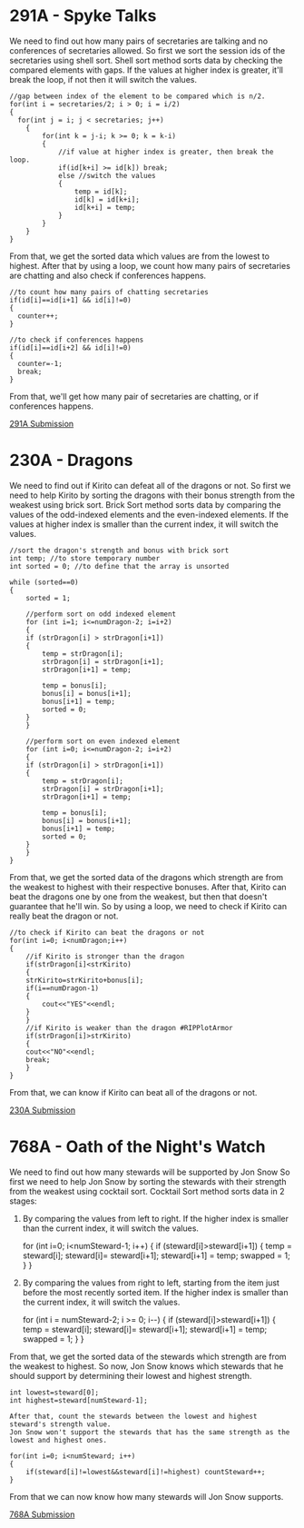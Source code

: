 # 291A - Spyke Talks
We need to find out how many pairs of secretaries are talking and no conferences of secretaries allowed.
So first we sort the session ids of the secretaries using shell sort.
Shell sort method sorts data by checking the compared elements with gaps.
If the values at higher index is greater, it'll break the loop, if not then it will switch the values.

	//gap between index of the element to be compared which is n/2.
	for(int i = secretaries/2; i > 0; i = i/2)
	{
	  for(int j = i; j < secretaries; j++)
		{
			for(int k = j-i; k >= 0; k = k-i)
			{
				//if value at higher index is greater, then break the loop.
				if(id[k+i] >= id[k]) break;
				else //switch the values
				{
					temp = id[k];
					id[k] = id[k+i];
					id[k+i] = temp;
				}
			}
		}
	}
  
From that, we get the sorted data which values are from the lowest to highest.
After that by using a loop, we count how many pairs of secretaries are chatting and also check if conferences happens.

	//to count how many pairs of chatting secretaries
	if(id[i]==id[i+1] && id[i]!=0)
	{
	  counter++;
	}

	//to check if conferences happens 
	if(id[i]==id[i+2] && id[i]!=0)
	{
	  counter=-1;
	  break;
	}

From that, we'll get how many pair of secretaries are chatting, or if conferences happens.

[291A Submission](http://codeforces.com/contest/291/submission/42712438)

# 230A - Dragons
We need to find out if Kirito can defeat all of the dragons or not.
So first we need to help Kirito by sorting the dragons with their bonus strength from the weakest using brick sort.
Brick Sort method sorts data by comparing the values of the odd-indexed elements and the even-indexed elements.
If the values at higher index is smaller than the current index, it will switch the values.
    
	//sort the dragon's strength and bonus with brick sort
	int temp; //to store temporary number
	int sorted = 0; //to define that the array is unsorted

	while (sorted==0)
	{
	    sorted = 1; 

	    //perform sort on odd indexed element
	    for (int i=1; i<=numDragon-2; i=i+2)
	    {
		if (strDragon[i] > strDragon[i+1])
		{
		    temp = strDragon[i];
		    strDragon[i] = strDragon[i+1];
		    strDragon[i+1] = temp;

		    temp = bonus[i];
		    bonus[i] = bonus[i+1];
		    bonus[i+1] = temp;
		    sorted = 0;
		}
	    }

	    //perform sort on even indexed element
	    for (int i=0; i<=numDragon-2; i=i+2)
	    {
		if (strDragon[i] > strDragon[i+1])
		{
		    temp = strDragon[i];
		    strDragon[i] = strDragon[i+1];
		    strDragon[i+1] = temp;

		    temp = bonus[i];
		    bonus[i] = bonus[i+1];
		    bonus[i+1] = temp;
		    sorted = 0;
		}
	    }
	}
    
From that, we get the sorted data of the dragons which strength are from the weakest to highest with their respective bonuses.
After that, Kirito can beat the dragons one by one from the weakest, but then that doesn't guarantee that he'll win.
So by using a loop, we need to check if Kirito can really beat the dragon or not. 

	//to check if Kirito can beat the dragons or not
	for(int i=0; i<numDragon;i++)
	{
	    //if Kirito is stronger than the dragon
	    if(strDragon[i]<strKirito)
	    {
		strKirito=strKirito+bonus[i];
		if(i==numDragon-1)
		{
		    cout<<"YES"<<endl;
		}
	    }
	    //if Kirito is weaker than the dragon #RIPPlotArmor
	    if(strDragon[i]>strKirito)
	    {
		cout<<"NO"<<endl;
		break;
	    }
	}

From that, we can know if Kirito can beat all of the dragons or not.

[230A Submission](http://codeforces.com/contest/230/submission/42712607)
    
# 768A - Oath of the Night's Watch
We need to find out how many stewards will be supported by Jon Snow
So first we need to help Jon Snow by sorting the stewards with their strength from the weakest using cocktail sort.
Cocktail Sort method sorts data in 2 stages:
1. By comparing the values from left to right. If the higher index is smaller than the current index, it will switch the values.

	for (int i=0; i<numSteward-1; i++) 
	{
	    if (steward[i]>steward[i+1]) {
		temp = steward[i];
		steward[i]= steward[i+1];
		steward[i+1] = temp;
		swapped = 1;
	    }
	}

2. By comparing the values from right to left, starting from the item just before the most recently sorted item.
If the higher index is smaller than the current index, it will switch the values.

	for (int i = numSteward-2; i >= 0; i--) {
	    if (steward[i]>steward[i+1]) {
		temp = steward[i];
		steward[i]= steward[i+1];
		steward[i+1] = temp;
		swapped = 1;
	    }
	}
    
From that, we get the sorted data of the stewards which strength are from the weakest to highest.
So now, Jon Snow knows which stewards that he should support by determining their lowest and highest strength.

	int lowest=steward[0];
	int highest=steward[numSteward-1];

	After that, count the stewards between the lowest and highest steward's strength value.
	Jon Snow won't support the stewards that has the same strength as the lowest and highest ones.

	for(int i=0; i<numSteward; i++)
	{
	    if(steward[i]!=lowest&&steward[i]!=highest) countSteward++;
	}    

From that we can now know how many stewards will Jon Snow supports.

[768A Submission](http://codeforces.com/contest/submission/768/42713644)

